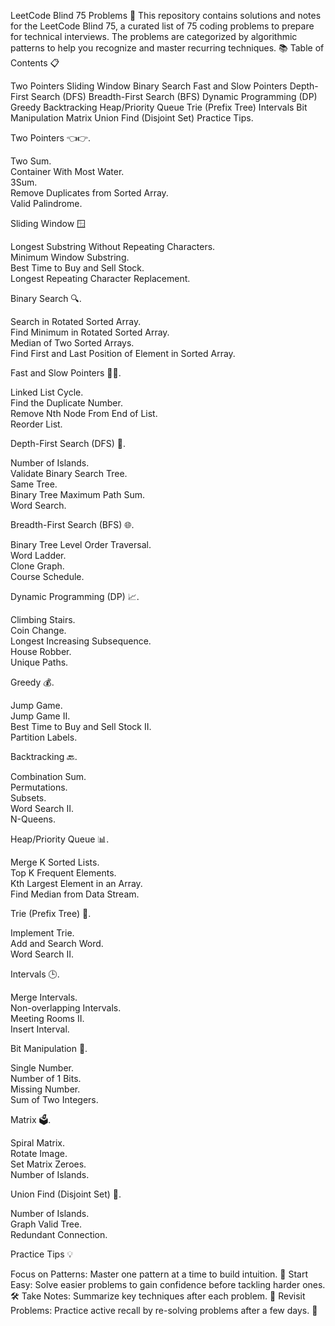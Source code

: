 LeetCode Blind 75 Problems 🚀
This repository contains solutions and notes for the LeetCode Blind 75, a curated list of 75 coding problems to prepare for technical interviews. The problems are categorized by algorithmic patterns to help you recognize and master recurring techniques. 📚
Table of Contents 📋

Two Pointers
Sliding Window
Binary Search
Fast and Slow Pointers
Depth-First Search (DFS)
Breadth-First Search (BFS)
Dynamic Programming (DP)
Greedy
Backtracking
Heap/Priority Queue
Trie (Prefix Tree)
Intervals
Bit Manipulation
Matrix
Union Find (Disjoint Set)
Practice Tips.<br>

Two Pointers 👈👉.<br>

Two Sum.<br>
Container With Most Water.<br>
3Sum.<br>
Remove Duplicates from Sorted Array.<br>
Valid Palindrome.<br>

Sliding Window 🪟

Longest Substring Without Repeating Characters.<br>
Minimum Window Substring.<br>
Best Time to Buy and Sell Stock.<br>
Longest Repeating Character Replacement.<br>

Binary Search 🔍.<br>

Search in Rotated Sorted Array.<br>
Find Minimum in Rotated Sorted Array.<br>
Median of Two Sorted Arrays.<br>
Find First and Last Position of Element in Sorted Array.<br>

Fast and Slow Pointers 🐇🐢.<br>

Linked List Cycle.<br>
Find the Duplicate Number.<br>
Remove Nth Node From End of List.<br>
Reorder List.<br>

Depth-First Search (DFS) 🌳.<br>

Number of Islands.<br>
Validate Binary Search Tree.<br>
Same Tree.<br>
Binary Tree Maximum Path Sum.<br>
Word Search.<br>

Breadth-First Search (BFS) 🌐.<br>

Binary Tree Level Order Traversal.<br>
Word Ladder.<br>
Clone Graph.<br>
Course Schedule.<br>

Dynamic Programming (DP) 📈.<br>

Climbing Stairs.<br>
Coin Change.<br>
Longest Increasing Subsequence.<br>
House Robber.<br>
Unique Paths.<br>

Greedy 💰.<br>

Jump Game.<br>
Jump Game II.<br>
Best Time to Buy and Sell Stock II.<br>
Partition Labels.<br>

Backtracking 🔙.<br>

Combination Sum.<br>
Permutations.<br>
Subsets.<br>
Word Search II.<br>
N-Queens.<br>

Heap/Priority Queue 📊.<br>

Merge K Sorted Lists.<br>
Top K Frequent Elements.<br>
Kth Largest Element in an Array.<br>
Find Median from Data Stream.<br>

Trie (Prefix Tree) 🌿.<br>

Implement Trie.<br>
Add and Search Word.<br>
Word Search II.<br>

Intervals 🕒.<br>

Merge Intervals.<br>
Non-overlapping Intervals.<br>
Meeting Rooms II.<br>
Insert Interval.<br>

Bit Manipulation 🔢.<br>

Single Number.<br>
Number of 1 Bits.<br>
Missing Number.<br>
Sum of Two Integers.<br>

Matrix 🗳️.<br>

Spiral Matrix.<br>
Rotate Image.<br>
Set Matrix Zeroes.<br>
Number of Islands.<br>

Union Find (Disjoint Set) 🤝.<br>

Number of Islands.<br>
Graph Valid Tree.<br>
Redundant Connection.<br>

Practice Tips 💡

Focus on Patterns: Master one pattern at a time to build intuition. 🎯
Start Easy: Solve easier problems to gain confidence before tackling harder ones. 🛠️
Take Notes: Summarize key techniques after each problem. 📝
Revisit Problems: Practice active recall by re-solving problems after a few days. 🔄


